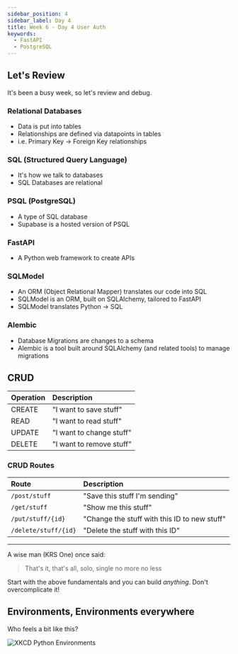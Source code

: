 ```yaml
---
sidebar_position: 4
sidebar_label: Day 4
title: Week 6 - Day 4 User Auth
keywords:
  - FastAPI
  - PostgreSQL
---
```


<!-- markdownlint-disable no-inline-html -->

## Let's Review

It's been a busy week, so let's review and debug.

### Relational Databases

- Data is put into tables
- Relationships are defined via datapoints in tables
- i.e. Primary Key -> Foreign Key relationships

### SQL (Structured Query Language)

- It's how we talk to databases
- SQL Databases are relational

### PSQL (PostgreSQL)

- A type of SQL database
- Supabase is a hosted version of PSQL

### FastAPI

- A Python web framework to create APIs

### SQLModel

- An ORM (Object Relational Mapper) translates our code into SQL
- SQLModel is an ORM, built on SQLAlchemy, tailored to FastAPI
- SQLModel translates Python -> SQL

### Alembic

- Database Migrations are changes to a schema
- Alembic is a tool built around SQLAlchemy (and related tools) to manage migrations

## CRUD

| Operation | Description              |
| :-------- | :----------------------- |
| CREATE    | "I want to save stuff"   |
| READ      | "I want to read stuff"   |
| UPDATE    | "I want to change stuff" |
| DELETE    | "I want to remove stuff" |

### CRUD Routes

| Route                | Description                                  |
| :------------------- | :------------------------------------------- |
| `/post/stuff`        | "Save this stuff I'm sending"                |
| `/get/stuff`         | "Show me this stuff"                         |
| `/put/stuff/{id}`    | "Change the stuff with this ID to new stuff" |
| `/delete/stuff/{id}` | "Delete the stuff with this ID"              |

---

A wise man (KRS One) once said:

> That's it, that's all, solo, single no more no less

Start with the above fundamentals and you can build _anything_.  Don't overcomplicate it!

## Environments, Environments everywhere

Who feels a bit like this?

![XKCD Python Environments](https://imgs.xkcd.com/comics/python_environment.png)
